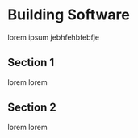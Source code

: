 # Building Software

lorem ipsum jebhfehbfebfje

## Section 1

lorem lorem 

## Section 2

lorem lorem 